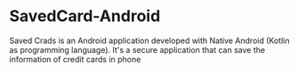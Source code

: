 # SavedCard-Android

Saved Crads is an Android application developed with Native Android (Kotlin as programming language). It's a secure application that can save the information of credit cards in phone
